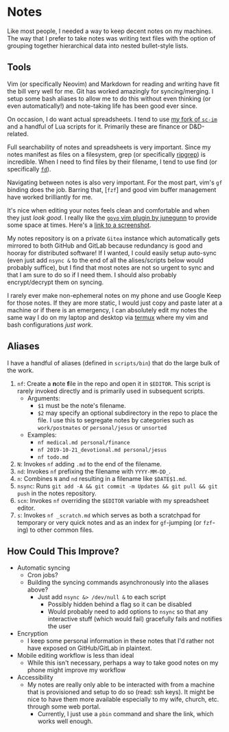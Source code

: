 # Notes

Like most people, I needed a way to keep decent notes on my machines. The way
that I prefer to take notes was writing text files with the option of grouping
together hierarchical data into nested bullet-style lists.

## Tools

Vim (or specifically Neovim) and Markdown for reading and writing have fit the
bill very well for me. Git has worked amazingly for syncing/merging.  I setup
some bash aliases to allow me to do this without even thinking (or even
automatically!) and note-taking life has been good ever since.

On occasion, I do want actual spreadsheets. I tend to use [my fork of
`sc-im`][sc-im] and a handful of Lua scripts for it. Primarily these are finance
or D&D-related.

Full searchability of notes and spreadsheets is very important. Since my notes
manifest as files on a filesystem, grep (or specifically [ripgrep][rg]) is
incredible.  When I need to find files by their filename, I tend to use find (or
specifically [`fd`][fd]).

Navigating between notes is also very important. For the most part, vim's `gf`
binding does the job. Barring that, [`fzf`] and good vim buffer management have
worked brilliantly for me.

It's nice when editing your notes feels clean and comfortable and when they just
*look good*. I really like the [`goyo` vim plugin by junegunn][goyo] to provide
some space at times. Here's a [link to a screenshot][goyo-screenshot].

My notes repository is on a private `Gitea` instance which automatically gets
mirrored to both GitHub and GitLab because redundancy is good and hooray for
distributed software! If I wanted, I could easily setup auto-sync (even just add
`nsync &` to the end of all the alises/scripts below would probably suffice),
but I find that most notes are not so urgent to sync and that I am sure to do so
if I need them. I should also probably encrypt/decrypt them on syncing.

I rarely ever make non-ephemeral notes on my phone and use Google Keep for those
notes. If they are more static, I would just copy and paste later at a machine
or if there is an emergency, I can absolutely edit my notes the same way I do on
my laptop and desktop via [termux][termux] where my vim and bash configurations
*just work*.

## Aliases

I have a handful of aliases (defined in `scripts/bin`) that do the large bulk of
the work.

1. `nf`: Create a **n**ote **f**ile in the repo and open it in `$EDITOR`. This
	 script is rarely invoked directly and is primarily used in subsequent
	 scripts.
	+ Arguments:
		+ `$1` must be the note's filename.
		+ `$2` may specify an optional subdirectory in the repo to place the file.
				I use this to segregate notes by categories such as `work/postmates` or
				`personal/jesus` or `unsorted`
	+ Examples:
		+ `nf medical.md personal/finance`
		+ `nf 2019-10-21_devotional.md personal/jesus`
		+ `nf todo.md`
2. `N`: Invokes `nf` adding `.md` to the end of the filename.
3. `nd`: Invokes `nf` prefixing the filename with `YYYY-MM-DD_`.
4. `n`: Combines `N` and `nd` resulting in a filename like `$DATE$1.md`.
5. `nsync`: Runs `git add -A && git commit -m Updates && git pull && git push`
	 in the notes repository.
6. `scn`: Invokes `nf` overriding the `$EDITOR` variable with my spreadsheet
	 editor.
7. `s`: Invokes `nf _scratch.md` which serves as both a scratchpad for temporary
	 or very quick notes and as an index for `gf`-jumping (or `fzf`-ing) to other
	 common files.

## How Could This Improve?

+ Automatic syncing
	+ Cron jobs?
	+ Building the syncing commands asynchronously into the aliases above?
		+ Just add `nsync &> /dev/null &` to each script
			+ Possibly hidden behind a flag so it can be disabled
			+ Would probably need to add options to `nsync` so that any interactive
					stuff (which would fail) gracefully fails and notifies the user
+ Encryption
	+ I keep some personal information in these notes that I'd rather not have
			exposed on GitHub/GitLab in plaintext.
+ Mobile editing workflow is less than ideal
	+ While this isn't necessary, perhaps a way to take good notes on my phone
			might improve my workflow
+ Accessibility
	+ My notes are really only able to be interacted with from a machine that is
			provisioned and setup to do so (read: ssh keys). It might be nice to have
			them more available especially to my wife, church, etc. through some web
			portal.
		+	Currently, I just use a `pbin` command and share the link, which works
				well enough.


[sc-im]: https://github.com/lytedev/sc-im
[rg]: https://github.com/BurntSushi/ripgrep
[fd]: https://github.com/sharkdp/fd
[fzf]: https://github.com/junegunn/fzf
[goyo]: https://github.com/junegunn/goyo.vim
[goyo-screenshot]: https://i.imgur.com/pRrzXLz.png
[termux]: https://termux.com
